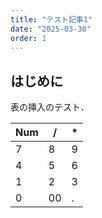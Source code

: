 ```yaml
---
title: "テスト記事1"
date: "2025-03-30"
order: 1
---
```


## はじめに

表の挿入のテスト．

|Num|/|*|
|---|---|---|
|7|8|9|
|4|5|6|
|1|2|3|
|0|00|.|